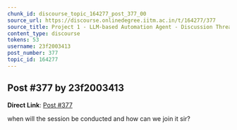```yaml
---
chunk_id: discourse_topic_164277_post_377_00
source_url: https://discourse.onlinedegree.iitm.ac.in/t/164277/377
source_title: Project 1 - LLM-based Automation Agent - Discussion Thread [TDS Jan 2025]
content_type: discourse
tokens: 53
username: 23f2003413
post_number: 377
topic_id: 164277
---
```


## Post #377 by 23f2003413

**Direct Link**: [Post #377](https://discourse.onlinedegree.iitm.ac.in/t/164277/377)

when will the session be conducted and how can we join it sir?
